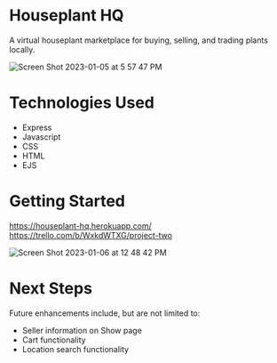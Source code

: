 # Houseplant HQ
A virtual houseplant marketplace for buying, selling, and trading plants locally. 

![Screen Shot 2023-01-05 at 5 57 47 PM](https://user-images.githubusercontent.com/60244001/211069548-2f48f148-65c7-47f3-95c7-ce25638ac92b.png)

# Technologies Used
- Express
- Javascript
- CSS 
- HTML
- EJS

# Getting Started
https://houseplant-hq.herokuapp.com/
https://trello.com/b/WxkdWTXG/project-two

![Screen Shot 2023-01-06 at 12 48 42 PM](https://user-images.githubusercontent.com/60244001/211069589-d7708949-30d1-4a4b-a162-09dff768e7b4.png)


# Next Steps
Future enhancements include, but are not limited to: 

- Seller information on Show page
- Cart functionality 
- Location search functionality 
